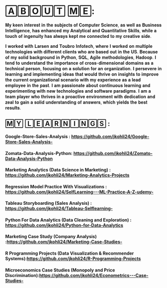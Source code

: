 # 🄰🄱🄾🅄🅃 🄼🄴:
 𝐌𝐲 𝐤𝐞𝐞𝐧 𝐢𝐧𝐭𝐞𝐫𝐞𝐬𝐭 𝐢𝐧 𝐭𝐡𝐞 𝐬𝐮𝐛𝐣𝐞𝐜𝐭𝐬 𝐨𝐟 𝐂𝐨𝐦𝐩𝐮𝐭𝐞𝐫 𝐒𝐜𝐢𝐞𝐧𝐜𝐞, 𝐚𝐬 𝐰𝐞𝐥𝐥 𝐚𝐬 𝐁𝐮𝐬𝐢𝐧𝐞𝐬𝐬 𝐈𝐧𝐭𝐞𝐥𝐥𝐢𝐠𝐞𝐧𝐜𝐞, 𝐡𝐚𝐬 𝐞𝐧𝐡𝐚𝐧𝐜𝐞𝐝 𝐦𝐲 𝐀𝐧𝐚𝐥𝐲𝐭𝐢𝐜𝐚𝐥 𝐚𝐧𝐝 𝐐𝐮𝐚𝐧𝐭𝐢𝐭𝐚𝐭𝐢𝐯𝐞 𝐒𝐤𝐢𝐥𝐥𝐬, 𝐰𝐡𝐢𝐥𝐞 𝐚 𝐭𝐨𝐮𝐜𝐡 𝐨𝐟 𝐢𝐧𝐠𝐞𝐧𝐮𝐢𝐭𝐲 𝐡𝐚𝐬 𝐚𝐥𝐰𝐚𝐲𝐬 𝐤𝐞𝐩𝐭 𝐦𝐞 𝐜𝐨𝐧𝐧𝐞𝐜𝐭𝐞𝐝 𝐭𝐨 𝐦𝐲 𝐜𝐫𝐞𝐚𝐭𝐢𝐯𝐞 𝐬𝐢𝐝𝐞. 

𝐈 𝐰𝐨𝐫𝐤𝐞𝐝 𝐰𝐢𝐭𝐡 𝐋𝐚𝐫𝐬𝐞𝐧 𝐚𝐧𝐝 𝐓𝐨𝐮𝐛𝐫𝐨 𝐈𝐧𝐟𝐨𝐭𝐞𝐜𝐡, 𝐰𝐡𝐞𝐫𝐞 𝐈 𝐰𝐨𝐫𝐤𝐞𝐝 𝐨𝐧 𝐦𝐮𝐥𝐭𝐢𝐩𝐥𝐞 𝐭𝐞𝐜𝐡𝐧𝐨𝐥𝐨𝐠𝐢𝐞𝐬 𝐰𝐢𝐭𝐡 𝐝𝐢𝐟𝐟𝐞𝐫𝐞𝐧𝐭 𝐜𝐥𝐢𝐞𝐧𝐭𝐬 𝐰𝐡𝐨 𝐚𝐫𝐞 𝐛𝐚𝐬𝐞𝐝 𝐨𝐮𝐭 𝐢𝐧 𝐭𝐡𝐞 𝐔𝐒. 𝐁𝐞𝐜𝐚𝐮𝐬𝐞 𝐨𝐟 𝐦𝐲 𝐬𝐨𝐥𝐢𝐝 𝐛𝐚𝐜𝐤𝐠𝐫𝐨𝐮𝐧𝐝 𝐢𝐧 𝐏𝐲𝐭𝐡𝐨𝐧, 𝐒𝐐𝐋, 𝐀𝐠𝐢𝐥𝐞 𝐦𝐞𝐭𝐡𝐨𝐝𝐨𝐥𝐨𝐠𝐢𝐞𝐬, 𝐇𝐚𝐝𝐨𝐨𝐩. 𝐈 𝐭𝐞𝐧𝐝 𝐭𝐨 𝐮𝐧𝐝𝐞𝐫𝐬𝐭𝐚𝐧𝐝 𝐭𝐡𝐞 𝐢𝐦𝐩𝐨𝐫𝐭𝐚𝐧𝐜𝐞 𝐨𝐟 𝐜𝐫𝐨𝐬𝐬-𝐝𝐢𝐦𝐞𝐧𝐬𝐢𝐨𝐧𝐚𝐥 𝐝𝐨𝐦𝐚𝐢𝐧𝐬 𝐚𝐬 𝐚 𝐭𝐞𝐜𝐡𝐧𝐢𝐜𝐚𝐥 𝐩𝐞𝐫𝐬𝐨𝐧, 𝐟𝐨𝐜𝐮𝐬𝐢𝐧𝐠 𝐨𝐧 𝐚 𝐬𝐨𝐥𝐮𝐭𝐢𝐨𝐧 𝐟𝐨𝐫 𝐚𝐧 𝐨𝐫𝐠𝐚𝐧𝐢𝐳𝐚𝐭𝐢𝐨𝐧. 𝐈 𝐩𝐞𝐫𝐬𝐞𝐯𝐞𝐫𝐞 𝐢𝐧 𝐥𝐞𝐚𝐫𝐧𝐢𝐧𝐠 𝐚𝐧𝐝 𝐢𝐦𝐩𝐥𝐞𝐦𝐞𝐧𝐭𝐢𝐧𝐠 𝐢𝐝𝐞𝐚𝐬 𝐭𝐡𝐚𝐭 𝐰𝐨𝐮𝐥𝐝 𝐭𝐡𝐫𝐢𝐯𝐞 𝐨𝐧 𝐢𝐧𝐬𝐢𝐠𝐡𝐭𝐬 𝐭𝐨 𝐢𝐦𝐩𝐫𝐨𝐯𝐞 𝐭𝐡𝐞 𝐜𝐮𝐫𝐫𝐞𝐧𝐭 𝐨𝐫𝐠𝐚𝐧𝐢𝐳𝐚𝐭𝐢𝐨𝐧𝐚𝐥 𝐬𝐜𝐞𝐧𝐚𝐫𝐢𝐨 𝐰𝐢𝐭𝐡 𝐦𝐲 𝐞𝐱𝐩𝐞𝐫𝐢𝐞𝐧𝐜𝐞 𝐚𝐬 𝐚 𝐥𝐞𝐚𝐝 𝐞𝐦𝐩𝐥𝐨𝐲𝐞𝐞 𝐢𝐧 𝐭𝐡𝐞 𝐩𝐚𝐬𝐭. 𝐈 𝐚𝐦 𝐩𝐚𝐬𝐬𝐢𝐨𝐧𝐚𝐭𝐞 𝐚𝐛𝐨𝐮𝐭 𝐜𝐨𝐧𝐭𝐢𝐧𝐮𝐨𝐮𝐬 𝐥𝐞𝐚𝐫𝐧𝐢𝐧𝐠 𝐚𝐧𝐝 𝐞𝐱𝐩𝐞𝐫𝐢𝐦𝐞𝐧𝐭𝐢𝐧𝐠 𝐰𝐢𝐭𝐡 𝐧𝐞𝐰 𝐭𝐞𝐜𝐡𝐧𝐨𝐥𝐨𝐠𝐢𝐞𝐬 𝐚𝐧𝐝 𝐬𝐨𝐟𝐭𝐰𝐚𝐫𝐞 𝐩𝐚𝐫𝐚𝐝𝐢𝐠𝐦𝐬. 𝐈 𝐚𝐦 𝐚 𝐭𝐞𝐚𝐦 𝐩𝐥𝐚𝐲𝐞𝐫 𝐰𝐡𝐨 𝐭𝐡𝐫𝐢𝐯𝐞𝐬 𝐢𝐧 𝐚 𝐩𝐫𝐨𝐚𝐜𝐭𝐢𝐯𝐞 𝐞𝐧𝐯𝐢𝐫𝐨𝐧𝐦𝐞𝐧𝐭 𝐰𝐢𝐭𝐡 𝐝𝐞𝐝𝐢𝐜𝐚𝐭𝐢𝐨𝐧 𝐚𝐧𝐝 𝐳𝐞𝐚𝐥 𝐭𝐨 𝐠𝐚𝐢𝐧 𝐚 𝐬𝐨𝐥𝐢𝐝 𝐮𝐧𝐝𝐞𝐫𝐬𝐭𝐚𝐧𝐝𝐢𝐧𝐠 𝐨𝐟 𝐚𝐧𝐬𝐰𝐞𝐫𝐬, 𝐰𝐡𝐢𝐜𝐡 𝐲𝐢𝐞𝐥𝐝𝐬 𝐭𝐡𝐞 𝐛𝐞𝐬𝐭 𝐫𝐞𝐬𝐮𝐥𝐭𝐬.

## 🄼🅈 🄻🄴🄰🅁🄽🄸🄽🄶🅂 :

#### Google-Store-Sales-Analysis : https://github.com/jkohli24/Google-Store-Sales-Analysis- 
#### Zomata-Data-Analysis-Python: https://github.com/jkohli24/Zomato-Data-Analysis-Python
#### Marketing Analytics (Data Science in Marketing) : https://github.com/jkohli24/Marketing-Analytics-Projects
#### Regression Model Practice With Visualizations :  https://github.com/jkohli24/SelfLearning---ML-Practice-A-Z-udemy-
#### Tableau Storyboarding (Sales Analysis) : https://github.com/jkohli24/Tableau-Selflearning-  
#### Python For Data Analytics (Data Cleaning and Exploration) : https://github.com/jkohli24/Python-for-Data-Analytics
#### Marketing Case Study (Company Analysis) :https://github.com/jkohli24/Marketing-Case-Studies-
#### R Programming Projects (Data Visualization & Recommender Systems):https://github.com/jkohli24/R-Programming-Projects
#### Microeconomics Case Studies (Monopoly and Price Discrimination):https://github.com/jkohli24/Econometrics---Case-Studies-
